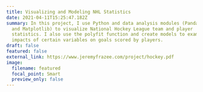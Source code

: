 ```yaml
---
title: Visualizing and Modeling NHL Statistics
date: 2021-04-11T15:25:47.182Z
summary: In this project, I use Python and data analysis modules (Pandas, NumPy,
  and Matplotlib) to visualize National Hockey League team and player
  statistics. I also use the polyfit function and create models to examine the
  impacts of certain variables on goals scored by players.
draft: false
featured: false
external_link: https://www.jeremyfrazee.com/project/hockey.pdf
image:
  filename: featured
  focal_point: Smart
  preview_only: false
---
```

